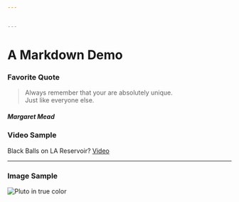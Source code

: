 ```yaml
---


---
```


<h1 id="a-markdown-demo">A Markdown Demo</h1>
<h3 id="favorite-quote">Favorite Quote</h3>
<blockquote>
<p>Always remember that your are absolutely unique.<br>
Just like everyone else.</p>
</blockquote>
<h5 id="margaret-mead"><em>Margaret Mead</em></h5>
<h3 id="video-sample">Video Sample</h3>
<p>Black Balls on LA Reservoir? <a href="https://youtu.be/uxPdPpi5W4o" title="Youtube">Video</a></p>
<hr>
<h3 id="image-sample">Image Sample</h3>
<p><img src="https://www.nasa.gov/sites/default/files/thumbnails/image/global-mosaic-of-pluto-in-true-color.jpg" alt="Pluto in true color"></p>

